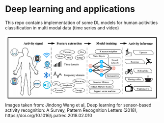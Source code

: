 # Deep learning and applications

This repo contains implementation of some DL models for human acitivities classification in multi modal data (time series and video)

<img src="./har.png"/>
Images taken from: Jindong Wang et al, Deep learning for sensor-based activity recognition: A Survey, Pattern Recognition Letters (2018), https://doi.org/10.1016/j.patrec.2018.02.010
